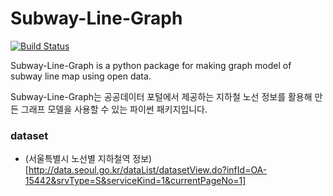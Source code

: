 # Subway-Line-Graph

[![Build Status](https://travis-ci.org/ho9science/subway-line-graph.png?branch=master)](https://travis-ci.org/ho9science/subway-line-graph)

Subway-Line-Graph is a python package for making graph model of subway line map using open data.

Subway-Line-Graph는 공공데이터 포털에서 제공하는 지하철 노선 정보를 활용해 만든 그래프 모델을 사용할 수 있는 파이썬 패키지입니다.

### dataset

* (서울특별시 노선별 지하철역 정보)[http://data.seoul.go.kr/dataList/datasetView.do?infId=OA-15442&srvType=S&serviceKind=1&currentPageNo=1]
